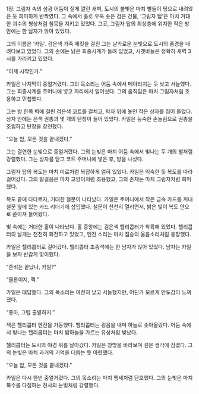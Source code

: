 1장: 그림자 속의 섬광
어둠이 짙게 깔린 새벽, 도시의 불빛은 마치 별들이 땅으로 내려앉은 듯 희미하게 반짝였다. 그 속에서 홀로 우뚝 솟은 검은 건물, ‘그림자 탑’은 마치 거대한 괴수의 형상처럼 침묵을 지키고 있었다. 그곳, 그림자 탑의 최상층에 위치한 작은 방 안에는 한 남자가 앉아 있었다.

그의 이름은 ‘카일’. 검은색 가죽 재킷을 걸친 그는 날카로운 눈빛으로 도시의 풍경을 내려다보고 있었다. 그의 손에는 낡은 회중시계가 들려 있었고, 시곗바늘은 정확히 새벽 3시를 가리키고 있었다.

“이제 시작인가.”

카일은 나지막이 중얼거렸다. 그의 목소리는 어둠 속에서 메아리치는 듯 낮고 서늘했다. 그는 회중시계를 주머니에 넣고 자리에서 일어섰다. 그의 움직임은 마치 그림자처럼 조용하고 민첩했다.

그는 방 한쪽 벽에 걸린 검은색 코트를 걸치고, 탁자 위에 놓인 작은 상자를 집어 들었다. 상자 안에는 은색 권총과 몇 개의 탄창이 들어 있었다. 카일은 능숙한 손놀림으로 권총을 조립하고 탄창을 장전했다.

“오늘 밤, 모든 것을 끝내겠다.”

그는 결연한 눈빛으로 중얼거렸다. 그의 눈빛은 마치 어둠 속에서 빛나는 두 개의 별처럼 강렬했다. 그는 상자를 닫고 코트 주머니에 넣은 후, 방을 나섰다.

그림자 탑의 복도는 마치 미로처럼 복잡하게 얽혀 있었다. 카일은 익숙한 듯 복도를 따라 걸어갔다. 그의 발걸음은 마치 고양이처럼 조용했고, 그의 존재는 마치 그림자처럼 희미했다.

복도 끝에 다다르자, 거대한 철문이 나타났다. 카일은 주머니에서 작은 금속 카드를 꺼내 철문 옆에 있는 카드 리더기에 삽입했다. 철문이 천천히 열리면서, 밝은 빛이 복도 안으로 쏟아져 들어왔다.

빛 속에는 거대한 홀이 나타났다. 홀 중앙에는 검은색 헬리콥터가 착륙해 있었다. 헬리콥터의 날개는 천천히 회전하고 있었고, 엔진 소리는 마치 짐승의 울음소리처럼 웅장했다.

카일은 헬리콥터로 걸어갔다. 헬리콥터 조종석에는 한 남자가 앉아 있었다. 남자는 카일을 보자 반갑게 맞이했다.

“준비는 끝났나, 카일?”

“물론이지, 잭.”

카일은 대답했다. 그의 목소리는 여전히 낮고 서늘했지만, 어딘가 모르게 안도감이 느껴졌다.

“좋아, 그럼 출발하지.”

잭은 헬리콥터 엔진을 가동했다. 헬리콥터는 굉음을 내며 하늘로 솟아올랐다. 어둠 속에서 빛나는 헬리콥터는 마치 밤하늘을 가르는 유성처럼 빛났다.

헬리콥터는 도시의 야경 위를 날아갔다. 카일은 창밖을 바라보며 깊은 생각에 잠겼다. 그의 눈빛은 마치 과거의 기억을 더듬는 듯 아련했다.

“오늘 밤, 모든 것을 끝내겠다.”

카일은 다시 한번 중얼거렸다. 그의 목소리는 마치 맹세처럼 단호했다. 그의 눈빛은 마치 복수를 다짐하는 전사의 눈빛처럼 강렬했다.
